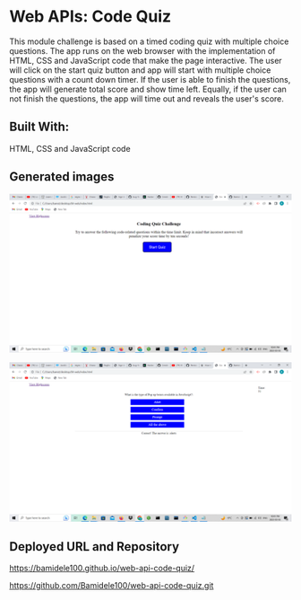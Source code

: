 # Web APIs: Code Quiz

This module challenge is based on a timed coding quiz with multiple choice questions. The app runs on the web browser with the implementation of HTML, CSS and JavaScript code that make the page interactive. The user will click on the start quiz button and app will start with multiple choice questions with a count down timer. If the user is able to finish the questions, the app will generate total score and show time left. Equally, if the user can not finish the questions, the app will time out and reveals the user's score.

## Built With:
HTML, CSS and JavaScript code


## Generated images

![alt text](./assets/images/image1.png)

![alt text](./assets/images/image2.png)


## Deployed URL and Repository

https://bamidele100.github.io/web-api-code-quiz/

https://github.com/Bamidele100/web-api-code-quiz.git